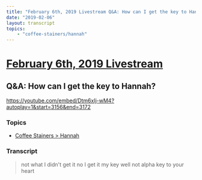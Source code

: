 ```yaml
---
title: "February 6th, 2019 Livestream Q&A: How can I get the key to Hannah?"
date: "2019-02-06"
layout: transcript
topics:
    - "coffee-stainers/hannah"
---
```

# [February 6th, 2019 Livestream](../2019-02-06.md)
## Q&A: How can I get the key to Hannah?
https://youtube.com/embed/Dtm6xIj-wM4?autoplay=1&start=3156&end=3172

### Topics
* [Coffee Stainers > Hannah](../topics/coffee-stainers/hannah.md)

### Transcript

> not what I didn't get it no I get it my key well not alpha key to your heart
